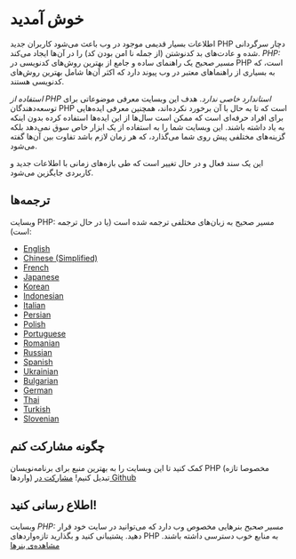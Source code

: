 # خوش آمدید

اطلاعات بسیار قدیمی موجود در وب باعث می‌شود کاربران جدید PHP دچار سرگردانی شده و عادت‌های بد کدنوشتن (از جمله نا امن بودن کد) را در آن‌ها ایجاد می‌کند. _PHP: مسیر صحیح_ یک راهنمای ساده و جامع از بهترین روش‌های کدنویسی در PHP است، که به بسیاری از راهنماهای معتبر در وب پیوند دارد که اکثر آن‌ها شامل بهترین روش‌های کدنویسی هستند.

_استفاده از PHP استاندارد خاصی ندارد_. هدف این وبسایت معرفی موضوعاتی برای توسعه‌دهندگان PHP است که تا به حال با آن برخورد نکرده‌اند، همچنین معرفی ایده‌هایی برای افراد حرفه‌ای است که ممکن است سال‌ها از این ایده‌ها استفاده کرده بدون اینکه به یاد داشته باشند. این وبسایت شما را به استفاده از یک ابزار خاص سوق نمی‌دهد بلکه گزینه‌های مختلفی پیش روی شما می‌گذارد، که هر زمان لازم باشد تفاوت بین آن‌ها گفته می‌شود.

این یک سند فعال و در حال تغییر است که طی بازه‌های زمانی با اطلاعات جدید و کاربردی جایگزین می‌شود.

## ترجمه‌ها

وبسایت PHP: مسیر صحیح به زبان‌های مختلفی ترجمه شده است (یا در حال ترجمه است):

* [English](http://www.phptherightway.com)
* [Chinese (Simplified)](http://wulijun.github.com/php-the-right-way)
* [French](http://eilgin.github.io/php-the-right-way/)
* [Japanese](http://ja.phptherightway.com)
* [Korean](http://wafe.github.io/php-the-right-way/)
* [Indonesian](http://id.phptherightway.com/)
* [Italian](http://it.phptherightway.com/)
* [Persian](http://novid.github.io/php-the-right-way/)
* [Polish](http://pl.phptherightway.com/)
* [Portuguese](http://br.phptherightway.com/)
* [Romanian](https://bgui.github.io/php-the-right-way/)
* [Russian](http://getjump.github.io/ru-php-the-right-way)
* [Spanish](http://phpdevenezuela.github.io/php-the-right-way/)
* [Ukrainian](http://iflista.github.com/php-the-right-way/)
* [Bulgarian](http://bg.phptherightway.com/)
* [German](http://rwetzlmayr.github.io/php-the-right-way/)
* [Thai](https://apzentral.github.io/php-the-right-way/)
* [Turkish](http://hkulekci.github.io/php-the-right-way/)
* [Slovenian](http://sl.phptherightway.com)

## چگونه مشارکت کنم

کمک کنید تا این وبسایت را به بهترین منبع برای برنامه‌نویسان PHP (مخصوصا تازه واردها) تبدیل کنیم! [مشارکت در Github][1]

## اطلاع رسانی کنید!

وبسایت _PHP: مسیر صحیح_ بنرهایی مخصوص وب دارد که می‌توانید در سایت خود قرار دهید. پشتیبانی کنید و بگذارید تازه‌واردهای PHP به منابع خوب دسترسی داشته باشند.
[مشاهده‌ی بنرها][2]

[1]: https://github.com/codeguy/php-the-right-way/tree/gh-pages
[2]: /banners.html

